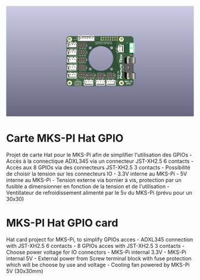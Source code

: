 ![top](./Images/MKS-Pi_Hat_3D_top_top.png)

# Carte MKS-PI Hat GPIO

Projet de carte Hat pour le MKS-Pi afin de simplifier l'utilisation des GPIOs
    - Accès à la connectique ADXL345 via un connecteur JST-XH2.5 6 contacts
    - Accès aux 8 GPIOs via des connecteurs JST-XH2.5 3 contacts
    - Possibilité de choisir la tension sur les connecteurs IO
        - 3.3V interne au MKS-Pi
        - 5V interne au MKS-Pi
        - Tension externe via bornier à vis, protection par un fusible a dimensionner en fonction de la tension et de l'utilisation
    - Ventillateur de refroidissement alimenté par le 5v du MKS-Pi (prévu pour un 30x30)

# MKS-PI Hat GPIO card

Hat card project for MKS-Pi, to simplify GPIOs acces
    - ADXL345 connection with JST-XH2.5 6 contacts
    - 8 GPIOs acces with JST-XH2.5 3 contacts
    - Choose power voltage for IO connectors
        - MKS-Pi internal 3.3V
        - MKS-Pi internal 5V
        - External power from Screw terminal block with fuse protection which will be choose by use and voltage
    - Cooling fan powered by MKS-Pi 5V (30x30mm)